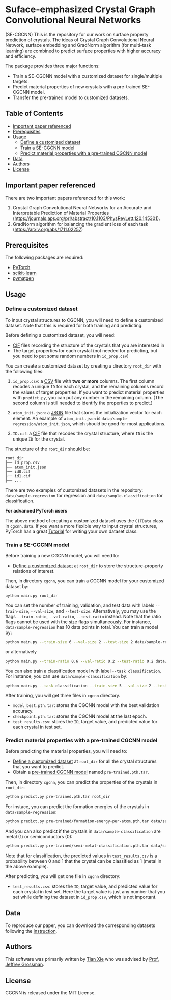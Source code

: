 # Suface-emphasized Crystal Graph Convolutional Neural Networks
(SE-CGCNN) This is the repository for our work on surface property prediction of crystals. The ideas of Crystal Graph Convolutional Neural Network, surface embedding and GradNorm algorithm (for multi-task learning) are combined to predict surface properties with higher accuracy and efficiency.

The package provides three major functions:
- Train a SE-CGCNN model with a customized dataset for single/multiple targets.
- Predict material properties of new crystals with a pre-trained SE-CGCNN model.
- Transfer the pre-trained model to customized datasets.
## Table of Contents

- [Important paper referenced](#Important-papar-referenced)
- [Prerequisites](#prerequisites)
- [Usage](#usage)
  - [Define a customized dataset](#define-a-customized-dataset)
  - [Train a SE-CGCNN model](#train-a-se--cgcnn-model)
  - [Predict material properties with a pre-trained CGCNN model](#predict-material-properties-with-a-pre-trained-cgcnn-model)
- [Data](#data)
- [Authors](#authors)
- [License](#license)

## Important paper referenced
There are two important papers referenced for this work:
1. Crystal Graph Convolutional Neural Networks for an Accurate and Interpretable Prediction of Material Properties
   (https://journals.aps.org/prl/abstract/10.1103/PhysRevLett.120.145301).
3. GradNorm algorithm for balancing the gradient loss of each task\
   (https://arxiv.org/abs/1711.02257)

##  Prerequisites

The following packages are required:

- [PyTorch](http://pytorch.org)
- [scikit-learn](http://scikit-learn.org/stable/)
- [pymatgen](http://pymatgen.org)

## Usage

### Define a customized dataset 

To input crystal structures to CGCNN, you will need to define a customized dataset. Note that this is required for both training and predicting. 

Before defining a customized dataset, you will need:

- [CIF](https://en.wikipedia.org/wiki/Crystallographic_Information_File) files recording the structure of the crystals that you are interested in
- The target properties for each crystal (not needed for predicting, but you need to put some random numbers in `id_prop.csv`)

You can create a customized dataset by creating a directory `root_dir` with the following files: 

1. `id_prop.csv`: a [CSV](https://en.wikipedia.org/wiki/Comma-separated_values) file with **two or more** columns. The first column recodes a unique `ID` for each crystal, and the remaining columns record the values of target properties. If you want to predict material properties with `predict.py`, you can put any number in the remaining column. (The second column is still needed to identify the properties to predict.)

2. `atom_init.json`: a [JSON](https://en.wikipedia.org/wiki/JSON) file that stores the initialization vector for each element. An example of `atom_init.json` is `data/sample-regression/atom_init.json`, which should be good for most applications.

3. `ID.cif`: a [CIF](https://en.wikipedia.org/wiki/Crystallographic_Information_File) file that recodes the crystal structure, where `ID` is the unique `ID` for the crystal.

The structure of the `root_dir` should be:

```
root_dir
├── id_prop.csv
├── atom_init.json
├── id0.cif
├── id1.cif
├── ...
```

There are two examples of customized datasets in the repository: `data/sample-regression` for regression and `data/sample-classification` for classification. 

**For advanced PyTorch users**

The above method of creating a customized dataset uses the `CIFData` class in `cgcnn.data`. If you want a more flexible way to input crystal structures, PyTorch has a great [Tutorial](http://pytorch.org/tutorials/beginner/data_loading_tutorial.html#sphx-glr-beginner-data-loading-tutorial-py) for writing your own dataset class.

### Train a SE-CGCNN model

Before training a new CGCNN model, you will need to:

- [Define a customized dataset](#define-a-customized-dataset) at `root_dir` to store the structure-property relations of interest.

Then, in directory `cgcnn`, you can train a CGCNN model for your customized dataset by:

```bash
python main.py root_dir
```

You can set the number of training, validation, and test data with labels `--train-size`, `--val-size`, and `--test-size`. Alternatively, you may use the flags `--train-ratio`, `--val-ratio`, `--test-ratio` instead. Note that the ratio flags cannot be used with the size flags simultaneously. For instance, `data/sample-regression` has 10 data points in total. You can train a model by:

```bash
python main.py --train-size 6 --val-size 2 --test-size 2 data/sample-regression
```
or alternatively
```bash
python main.py --train-ratio 0.6 --val-ratio 0.2 --test-ratio 0.2 data/sample-regression
```

You can also train a classification model with label `--task classification`. For instance, you can use `data/sample-classification` by:

```bash
python main.py --task classification --train-size 5 --val-size 2 --test-size 3 data/sample-classification
```

After training, you will get three files in `cgcnn` directory.

- `model_best.pth.tar`: stores the CGCNN model with the best validation accuracy.
- `checkpoint.pth.tar`: stores the CGCNN model at the last epoch.
- `test_results.csv`: stores the `ID`, target value, and predicted value for each crystal in test set.

### Predict material properties with a pre-trained CGCNN model

Before predicting the material properties, you will need to:

- [Define a customized dataset](#define-a-customized-dataset) at `root_dir` for all the crystal structures that you want to predict.
- Obtain a [pre-trained CGCNN model](pre-trained) named `pre-trained.pth.tar`.

Then, in directory `cgcnn`, you can predict the properties of the crystals in `root_dir`:

```bash
python predict.py pre-trained.pth.tar root_dir
```

For instace, you can predict the formation energies of the crystals in `data/sample-regression`:

```bash
python predict.py pre-trained/formation-energy-per-atom.pth.tar data/sample-regression
```

And you can also predict if the crystals in `data/sample-classification` are metal (1) or semiconductors (0):

```bash
python predict.py pre-trained/semi-metal-classification.pth.tar data/sample-classification
```

Note that for classification, the predicted values in `test_results.csv` is a probability between 0 and 1 that the crystal can be classified as 1 (metal in the above example).

After predicting, you will get one file in `cgcnn` directory:

- `test_results.csv`: stores the `ID`, target value, and predicted value for each crystal in test set. Here the target value is just any number that you set while defining the dataset in `id_prop.csv`, which is not important.

## Data

To reproduce our paper, you can download the corresponding datasets following the [instruction](data/material-data).

## Authors

This software was primarily written by [Tian Xie](http://txie.me) who was advised by [Prof. Jeffrey Grossman](https://dmse.mit.edu/faculty/profile/grossman). 

## License

CGCNN is released under the MIT License.



